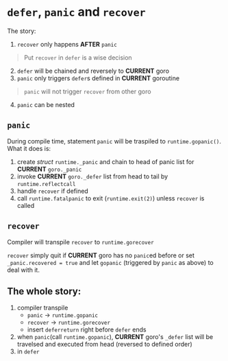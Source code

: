# `defer`, `panic` and `recover`
The story:
1. `recover` only happens **AFTER** `panic`
>Put `recover` in `defer` is a wise decision
2. `defer` will be chained and reversely to **CURRENT** goro
3. `panic` only triggers `defer`s defined in **CURRENT** goroutine
>`panic` will not trigger `recover` from other goro
4. `panic` can be nested

## `panic`
During compile time, statement `panic` will be traspiled to `runtime.gopanic()`. What it does is:
1. create _struct_ `runtime._panic` and chain to head of panic list for **CURRENT** `goro._panic`
2. invoke **CURRENT** `goro._defer` list from head to tail by `runtime.reflectcall`
3. handle `recover` if defined
1. call `runtime.fatalpanic` to exit (`runtime.exit(2)`) unless `recover` is called

## `recover`
Compiler will transpile `recover` to `runtime.gorecover`

`recover` simply quit if **CURRENT** goro has no `panic`ed before or set `_panic.recovered = true` and let `gopanic` (triggered by `panic` as above) to deal with it.

## The whole story:
1. compiler transpile 
   * `panic` -> `runtime.gopanic`
   * `recover` -> `runtime.gorecover`
   * insert `deferreturn` right before `defer` ends
1. when `panic`(call `runtime.gopanic`), **CURRENT** goro's `_defer` list will be travelsed and executed from head (reversed to defined order)
1. in `defer`